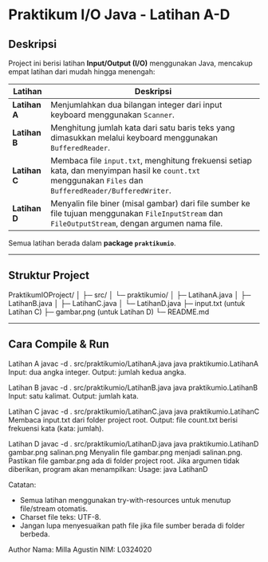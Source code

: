 # Praktikum I/O Java - Latihan A-D

## Deskripsi
Project ini berisi latihan **Input/Output (I/O)** menggunakan Java, mencakup empat latihan dari mudah hingga menengah:

| Latihan | Deskripsi |
|---------|-----------|
| **Latihan A** | Menjumlahkan dua bilangan integer dari input keyboard menggunakan `Scanner`. |
| **Latihan B** | Menghitung jumlah kata dari satu baris teks yang dimasukkan melalui keyboard menggunakan `BufferedReader`. |
| **Latihan C** | Membaca file `input.txt`, menghitung frekuensi setiap kata, dan menyimpan hasil ke `count.txt` menggunakan `Files` dan `BufferedReader/BufferedWriter`. |
| **Latihan D** | Menyalin file biner (misal gambar) dari file sumber ke file tujuan menggunakan `FileInputStream` dan `FileOutputStream`, dengan argumen nama file. |

Semua latihan berada dalam **package `praktikumio`**.

---

## Struktur Project
PraktikumIOProject/
│
├─ src/
│ └─ praktikumio/
│ ├─ LatihanA.java
│ ├─ LatihanB.java
│ ├─ LatihanC.java
│ └─ LatihanD.java
├─ input.txt (untuk Latihan C)
├─ gambar.png (untuk Latihan D)
└─ README.md

---

## Cara Compile & Run

Latihan A
javac -d . src/praktikumio/LatihanA.java
java praktikumio.LatihanA
Input: dua angka integer.
Output: jumlah kedua angka.

Latihan B
javac -d . src/praktikumio/LatihanB.java
java praktikumio.LatihanB
Input: satu kalimat.
Output: jumlah kata.

Latihan C
javac -d . src/praktikumio/LatihanC.java
java praktikumio.LatihanC
Membaca input.txt dari folder project root.
Output: file count.txt berisi frekuensi kata (kata: jumlah).

Latihan D
javac -d . src/praktikumio/LatihanD.java
java praktikumio.LatihanD gambar.png salinan.png
Menyalin file gambar.png menjadi salinan.png.
Pastikan file gambar.png ada di folder project root.
Jika argumen tidak diberikan, program akan menampilkan:
Usage: java LatihanD <gambar> <salinan>

Catatan:
- Semua latihan menggunakan try-with-resources untuk menutup file/stream otomatis.
- Charset file teks: UTF-8.
- Jangan lupa menyesuaikan path file jika file sumber berada di folder berbeda.

Author
Nama: Milla Agustin
NIM: L0324020
